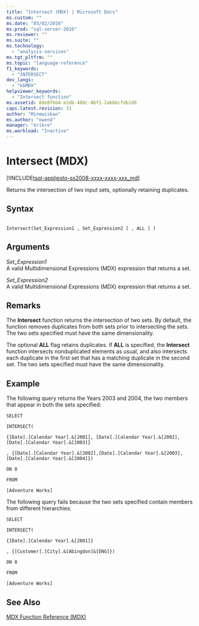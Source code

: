 ```yaml
---
title: "Intersect (MDX) | Microsoft Docs"
ms.custom: ""
ms.date: "03/02/2016"
ms.prod: "sql-server-2016"
ms.reviewer: ""
ms.suite: ""
ms.technology: 
  - "analysis-services"
ms.tgt_pltfrm: ""
ms.topic: "language-reference"
f1_keywords: 
  - "INTERSECT"
dev_langs: 
  - "kbMDX"
helpviewer_keywords: 
  - "Intersect function"
ms.assetid: 0de8fbb4-e2db-480c-86f1-2abbbcfdb1d8
caps.latest.revision: 31
author: "Minewiskan"
ms.author: "owend"
manager: "erikre"
ms.workload: "Inactive"
---
```

# Intersect (MDX)
[!INCLUDE[tsql-appliesto-ss2008-xxxx-xxxx-xxx_md](../includes/tsql-appliesto-ss2008-xxxx-xxxx-xxx-md.md)]

  Returns the intersection of two input sets, optionally retaining duplicates.  
  
## Syntax  
  
```  
  
Intersect(Set_Expression1 , Set_Expression2 [ , ALL ] )  
```  
  
## Arguments  
 *Set_Expression1*  
 A valid Multidimensional Expressions (MDX) expression that returns a set.  
  
 *Set_Expression2*  
 A valid Multidimensional Expressions (MDX) expression that returns a set.  
  
## Remarks  
 The **Intersect** function returns the intersection of two sets. By default, the function removes duplicates from both sets prior to intersecting the sets. The two sets specified must have the same dimensionality.  
  
 The optional **ALL** flag retains duplicates. If **ALL** is specified, the **Intersect** function intersects nonduplicated elements as usual, and also intersects each duplicate in the first set that has a matching duplicate in the second set. The two sets specified must have the same dimensionality.  
  
## Example  
 The following query returns the Years 2003 and 2004, the two members that appear in both the sets specified:  
  
 `SELECT`  
  
 `INTERSECT(`  
  
 `{[Date].[Calendar Year].&[2001], [Date].[Calendar Year].&[2002],[Date].[Calendar Year].&[2003]}`  
  
 `, {[Date].[Calendar Year].&[2002],[Date].[Calendar Year].&[2003], [Date].[Calendar Year].&[2004]})`  
  
 `ON 0`  
  
 `FROM`  
  
 `[Adventure Works]`  
  
 The following query fails because the two sets specified contain members from different hierarchies:  
  
 `SELECT`  
  
 `INTERSECT(`  
  
 `{[Date].[Calendar Year].&[2001]}`  
  
 `, {[Customer].[City].&[Abingdon]&[ENG]})`  
  
 `ON 0`  
  
 `FROM`  
  
 `[Adventure Works]`  
  
## See Also  
 [MDX Function Reference &#40;MDX&#41;](../mdx/mdx-function-reference-mdx.md)  
  
  
